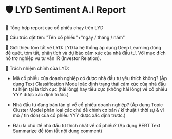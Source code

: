 # 🛡 LYD Sentiment A.I Report
🎯 Tổng hợp report các cổ phiếu chạy trên LYD

🎯 Cấu trúc đặt tên: "Tên cổ phiếu"+"ngày / tháng / năm"

🧭 Giới thiệu tóm tắt về LYD: LYD là hệ thống áp dụng Deep Learning dùng để quét, tóm tắt, phân tích và dự báo cảm xúc của nhà đầu tư. Với mục đích hỗ trợ nghiệp vụ tư vấn IR (Investor Relation). 

🧭 Trách nhiệm chính của LYD:

* Mã cổ phiếu của doanh nghiệp có được nhà đầu tư yêu thích không? (Áp dụng Text Classification Model xác định trạng thái cảm xúc của nhà đầu tư hiện tại là tích cực (hài lòng) hay tiêu cực (không hài lòng) về cổ phiếu YYY được xác định trước.)

* Nhà đầu tư đang bàn tán gì về cổ phiếu doanh nghiệp? (Áp dụng Topic Cluster Model phân loại các chủ đề chính cơ bản / kĩ thuật / thời sự & vĩ mô / tin đồn) của cổ phiếu YYY được xác định trước.)

* Đâu là chủ đề nhà đầu tư thích nhất về cổ phiếu? (Áp dụng BERT Text Summarize để tóm tắt nội dung comment)
